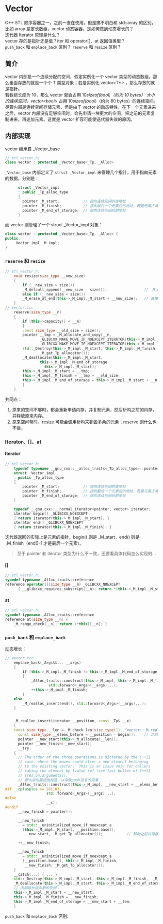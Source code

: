 # Vector
C++ STL 顺序容器之一，之前一直在使用，但是搞不明白和 std::array 的区别，比如 array 是定长数组，vector 动态容器，是如何做到动态增长的？    
迭代器 Iterator 原理是什么？  
vector 存的是指针还是值？iter 和 operator[]、at 返回值类型？  
`push_back` 和 `emplace_back` 区别？
`reserve` 和 `resize` 区别？

## 简介

vector 内部是一个连续分配的空间，假定实例化一个 vector<T> 类型的动态数组，那么里面存放的就是一个个 T 类型对象；若是实例化  vector<T*> ，那么存放的就是指针。  
若数组长度为 10，那么 vector<bool> 就会占用 10*sizeof(bool)（约为 10 bytes） 大小的连续空间，vector<bool*> 占用 10*sizeof(bool*)（约为 80 bytes）的连续空间。  
尽管内部是连续空间存储元素，但是由于 vector 的动态特性，在下一个元素进来之后，vector 内部没有足够空间时，会先申请一块更大的空间，把之前的元素复制进来，再追加元素。这就是 vector 扩容可能使迭代器失效的原因。


## 内部实现
vector 继承自 _Vector_base
```cpp
// stl_vector.h:
class vector : protected _Vector_base<_Tp, _Alloc>
```
`_Vector_base` 内部定义了 `struct _Vector_impl` 来管理几个指针，用于指向元素的数据，分别是：
~~~cpp
      struct _Vector_impl
      : public _Tp_alloc_type
      {
	    pointer _M_start;           // 指向连续空间的首地址
	    pointer _M_finish;          // 指向最后一个元素后的地址，若是元素占满了已分配的连续空间，则 _M_finish 指向的地址未分配(即等于 _M_end_of_storage)
	    pointer _M_end_of_storage;  // 指向连续空间后的地址
      }
~~~

而 vector 则管理了一个 struct _Vector_impl 对象：
~~~cpp
class vector : protected _Vector_base<_Tp, _Alloc> {
public:
    _Vector_impl _M_impl;
}
~~~


### `reserve` 和 `resize`
~~~cpp
// stl_vector.h:
    void resize(size_type __new_size)
    {
        if (__new_size > size())
        _M_default_append(__new_size - size());                 // _M_end_of_storage - _M_start 判断空间不够时，会重新分配空间，并修改 _Vector_impl 内的三个指针位置 
        else if (__new_size < size())
        _M_erase_at_end(this->_M_impl._M_start + __new_size);   // 直接调用 std::_Destroy 销毁（析构） (_M_start+__new_size, _M_finish) 之间的所有元素，但是不会释放内存，因为不会改变 _M_end_of_storage 指向
    }
// vector.tcc
    reserve(size_type __n)
    {
        if (this->capacity() < __n)
	    {
	    const size_type __old_size = size();
	    pointer __tmp = _M_allocate_and_copy(__n,
	            _GLIBCXX_MAKE_MOVE_IF_NOEXCEPT_ITERATOR(this->_M_impl._M_start),
	            _GLIBCXX_MAKE_MOVE_IF_NOEXCEPT_ITERATOR(this->_M_impl._M_finish));
	    std::_Destroy(this->_M_impl._M_start, this->_M_impl._M_finish,
			    _M_get_Tp_allocator());
	    _M_deallocate(this->_M_impl._M_start,
			    this->_M_impl._M_end_of_storage
			    - this->_M_impl._M_start);
	    this->_M_impl._M_start = __tmp;
	    this->_M_impl._M_finish = __tmp + __old_size;
	    this->_M_impl._M_end_of_storage = this->_M_impl._M_start + __n;
	    }
    }
~~~

共同点：  
1. 原来的空间不够时，都会重新申请内存，并复制元素，然后析构之前的内存，并释放原来内存。  
2. 原来空间够时，resize 可能会调用析构来销毁多余的元素；reserve 则什么也不做。

### Iterator、[]、at
#### Iterator
~~~cpp
// stl_vector.h:
    typedef typename __gnu_cxx::__alloc_traits<_Tp_alloc_type>::pointer pointer;
    struct _Vector_impl
    : public _Tp_alloc_type
    {
        pointer _M_start;           // 指向连续空间的首地址
        pointer _M_finish;          // 指向最后一个元素后的地址，若是元素占满了已分配的连续空间，则 _M_finish 指向的地址未分配(即等于 _M_end_of_storage)
        pointer _M_end_of_storage;  // 指向连续空间后的地址
    }

    typedef __gnu_cxx::__normal_iterator<pointer, vector> iterator;
    iterator begin() _GLIBCXX_NOEXCEPT
    { return iterator(this->_M_impl._M_start); }
    iterator end() _GLIBCXX_NOEXCEPT
    { return iterator(this->_M_impl._M_finish); }
~~~

迭代器返回的实际上是元素的指针，begin() 则是 _M_start，end() 则是 _M_finish（end()-1 才是最后一个元素）。  
> 至于 pointer 和 iterator 类型为什么不一致，还要看具体代码怎么实现的...

#### []
~~~cpp
// stl_vector.h:
typedef typename _Alloc_traits::reference
reference operator[](size_type __n) _GLIBCXX_NOEXCEPT
      { __glibcxx_requires_subscript(__n); return *(this->_M_impl._M_start + __n); }
~~~


#### at
~~~cpp
// stl_vector.h:
typedef typename _Alloc_traits::reference
reference at(size_type __n) {
	_M_range_check(__n); return (*this)[__n]; }
~~~

### `push_back` 和 `emplace_back`
动态增长：
~~~cpp
// vector.tcc
    emplace_back(_Args&&... __args)
    {
        if (this->_M_impl._M_finish != this->_M_impl._M_end_of_storage)
        {
            _Alloc_traits::construct(this->_M_impl, this->_M_impl._M_finish,
                    std::forward<_Args>(__args)...);
            ++this->_M_impl._M_finish;
        }
    else
        _M_realloc_insert(end(), std::forward<_Args>(__args)...);
    }


    _M_realloc_insert(iterator __position, const _Tp& __x)
    {
    const size_type __len = _M_check_len(size_type(1), "vector::_M_realloc_insert");    // 检查是否超过 max_size()（该值由平台决定），并返回需要重新分配的大小（元素个数）
      const size_type __elems_before = __position - begin();    // 之前元素个数（为什么不直接调用 size()?）
      pointer __new_start(this->_M_allocate(__len));
      pointer __new_finish(__new_start);
      __try
	{
	  // The order of the three operations is dictated by the C++11
	  // case, where the moves could alter a new element belonging
	  // to the existing vector.  This is an issue only for callers
	  // taking the element by lvalue ref (see last bullet of C++11
	  // [res.on.arguments]).
      // 新内存位置适当构造，以存放push进来的元素
	  _Alloc_traits::construct(this->_M_impl, __new_start + __elems_before,
#if __cplusplus >= 201103L
				   std::forward<_Args>(__args)...);
#else
				   __x);
#endif
	  __new_finish = pointer();

	  __new_finish
	    = std::__uninitialized_move_if_noexcept_a
	    (this->_M_impl._M_start, __position.base(),
	     __new_start, _M_get_Tp_allocator());           // 移动之前内存数据到新的内存

	  ++__new_finish;

	  __new_finish
	    = std::__uninitialized_move_if_noexcept_a
	    (__position.base(), this->_M_impl._M_finish,
	     __new_finish, _M_get_Tp_allocator());
	}
    __catch(...) { ... }
    std::_Destroy(this->_M_impl._M_start, this->_M_impl._M_finish,  _M_get_Tp_allocator());     // 析构之前内存的元素，不释放内存
    _M_deallocate(this->_M_impl._M_start, this->_M_impl._M_end_of_storage - this->_M_impl._M_start); // 这一步才释放
    // 内部指针指向新的空间：
    this->_M_impl._M_start = __new_start;
    this->_M_impl._M_finish = __new_finish;
    this->_M_impl._M_end_of_storage = __new_start + __len;
    }
~~~

`push_back` 和 `emplace_back` 区别:
